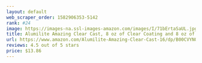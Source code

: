 ```yaml
---
layout: default 
﻿web_scraper_order: 1582906353-5142
rank: #24
image: https://images-na.ssl-images-amazon.com/images/I/71bErtaSaUL.jpg
title: Alumilite Amazing Clear Cast, 8 oz of Clear Coating and 8 oz of Casting Resin
url: https://www.amazon.com/Alumilite-Amazing-Clear-Cast-16/dp/B00CVYNQ4U/ref=zg_mw_arts-crafts_24?_encoding=UTF8&psc=1&refRID=AC0VFVM6SB4FTE33VGXN
reviews: 4.5 out of 5 stars
price: $13.86 
---
```


